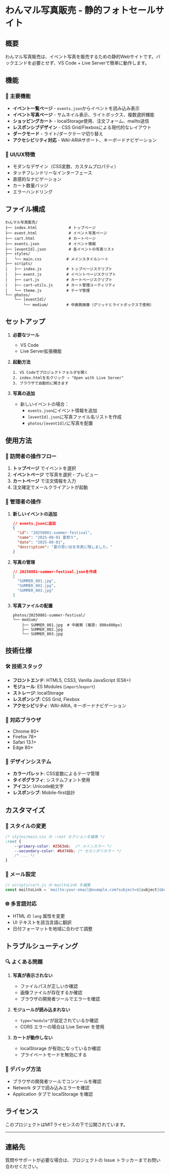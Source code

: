 # わんマル写真販売 - 静的フォトセールサイト

## 概要
わんマル写真販売は、イベント写真を販売するための静的Webサイトです。バックエンドを必要とせず、VS Code + Live Serverで簡単に動作します。

## 機能

### 📱 主要機能
- **イベント一覧ページ** - `events.json`からイベントを読み込み表示
- **イベント写真ページ** - サムネイル表示、ライトボックス、複数選択機能
- **ショッピングカート** - localStorage使用、注文フォーム、mailto送信
- **レスポンシブデザイン** - CSS Grid/Flexboxによる現代的なレイアウト
- **ダークモード** - ライト/ダークテーマ切り替え
- **アクセシビリティ対応** - WAI-ARIAサポート、キーボードナビゲーション

### 🎨 UI/UX特徴
- モダンなデザイン（CSS変数、カスタムプロパティ）
- タッチフレンドリーなインターフェース
- 直感的なナビゲーション
- カート数量バッジ
- エラーハンドリング

## ファイル構成

```
わんマル写真販売/
├── index.html              # トップページ
├── event.html              # イベント写真ページ
├── cart.html               # カートページ
├── events.json             # イベント情報
├── [eventId].json          # 各イベントの写真リスト
├── styles/
│   └── main.css           # メインスタイルシート
├── scripts/
│   ├── index.js           # トップページスクリプト
│   ├── event.js           # イベントページスクリプト
│   ├── cart.js            # カートページスクリプト
│   ├── cart-utils.js      # カート管理ユーティリティ
│   └── theme.js           # テーマ管理
└── photos/
    └── [eventId]/
        └── medium/        # 中画質画像（グリッドとライトボックスで使用）
```

## セットアップ

1. **必要なツール**
   - VS Code
   - Live Server拡張機能

2. **起動方法**
   ```
   1. VS Codeでプロジェクトフォルダを開く
   2. index.htmlを右クリック → "Open with Live Server"
   3. ブラウザで自動的に開きます
   ```

3. **写真の追加**
   - 新しいイベントの場合：
     - `events.json`にイベント情報を追加
     - `[eventId].json`に写真ファイル名リストを作成
     - `photos/[eventId]/`に写真を配置

## 使用方法

### 👥 訪問者の操作フロー
1. **トップページ** でイベントを選択
2. **イベントページ** で写真を選択・プレビュー
3. **カートページ** で注文情報を入力
4. 注文確定でメールクライアントが起動

### 🔧 管理者の操作
1. **新しいイベントの追加**
   ```json
   // events.jsonに追加
   {
     "id": "20250801-summer-festival",
     "name": "2025-08-01 夏祭り",
     "date": "2025-08-01",
     "description": "夏の思い出を写真に残しました。"
   }
   ```

2. **写真の管理**
   ```json
   // 20250801-summer-festival.jsonを作成
   [
     "SUMMER_001.jpg",
     "SUMMER_002.jpg",
     "SUMMER_003.jpg"
   ]
   ```

3. **写真ファイルの配置**
   ```
   photos/20250801-summer-festival/
   └── medium/
       ├── SUMMER_001.jpg  # 中画質 (推奨: 800x600px)
       ├── SUMMER_002.jpg
       └── SUMMER_003.jpg
   ```

## 技術仕様

### 🛠️ 技術スタック
- **フロントエンド**: HTML5, CSS3, Vanilla JavaScript (ES6+)
- **モジュール**: ES Modules (`import`/`export`)
- **ストレージ**: localStorage
- **レスポンシブ**: CSS Grid, Flexbox
- **アクセシビリティ**: WAI-ARIA, キーボードナビゲーション

### 📱 対応ブラウザ
- Chrome 80+
- Firefox 78+
- Safari 13.1+
- Edge 80+

### 🎨 デザインシステム
- **カラーパレット**: CSS変数によるテーマ管理
- **タイポグラフィ**: システムフォント使用
- **アイコン**: Unicode絵文字
- **レスポンシブ**: Mobile-first設計

## カスタマイズ

### 🎨 スタイルの変更
```css
/* styles/main.css の :root セクションを編集 */
:root {
    --primary-color: #2563eb;  /* メインカラー */
    --secondary-color: #64748b; /* セカンダリカラー */
    /* ... */
}
```

### 📧 メール設定
```javascript
// scripts/cart.js の mailtoLink を編集
const mailtoLink = `mailto:your-email@example.com?subject=${subject}&body=${body}`;
```

### 🌐 多言語対応
- HTML の `lang` 属性を変更
- UI テキストを該当言語に翻訳
- 日付フォーマットを地域に合わせて調整

## トラブルシューティング

### 🔍 よくある問題

1. **写真が表示されない**
   - ファイルパスが正しいか確認
   - 画像ファイルが存在するか確認
   - ブラウザの開発者ツールでエラーを確認

2. **モジュールが読み込まれない**
   - `type="module"`が設定されているか確認
   - CORS エラーの場合は Live Server を使用

3. **カートが動作しない**
   - localStorage が有効になっているか確認
   - プライベートモードを無効にする

### 🐛 デバッグ方法
- ブラウザの開発者ツールでコンソールを確認
- Network タブで読み込みエラーを確認
- Application タブで localStorage を確認

## ライセンス

このプロジェクトはMITライセンスの下で公開されています。

---

## 連絡先

質問やサポートが必要な場合は、プロジェクトの Issue トラッカーまでお問い合わせください。